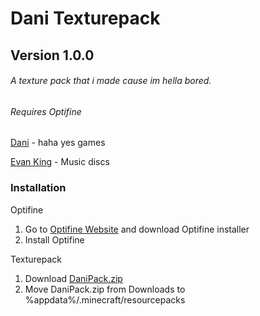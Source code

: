 # Dani Texturepack
## Version 1.0.0
###### A texture pack that i made cause im hella bored.
###### Requires Optifine


[Dani](https://www.youtube.com/channel/UCIabPXjvT5BVTxRDPCBBOOQ) - haha yes games

[Evan King](https://www.youtube.com/channel/UCT1ZkP03V18LmOj8zbyP-Dw) - Music discs





### Installation

Optifine
1. Go to [Optifine Website](https://www.optifine.net/home) and download Optifine installer
2. Install Optifine


Texturepack
1. Download [DaniPack.zip](https://github.com/mariyt10/DaniTexturepack/raw/main/DaniPack.zip)
2. Move DaniPack.zip from Downloads to %appdata%/.minecraft/resourcepacks
